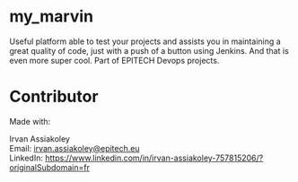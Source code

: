 # my_marvin
Useful platform able to test your projects and assists you in maintaining a great quality of code, just with a push of a button using Jenkins.  And that is even more super cool.  Part of EPITECH Devops projects.

# Contributor
Made with:

Irvan Assiakoley  
Email: irvan.assiakoley@epitech.eu  
LinkedIn: https://www.linkedin.com/in/irvan-assiakoley-757815206/?originalSubdomain=fr
